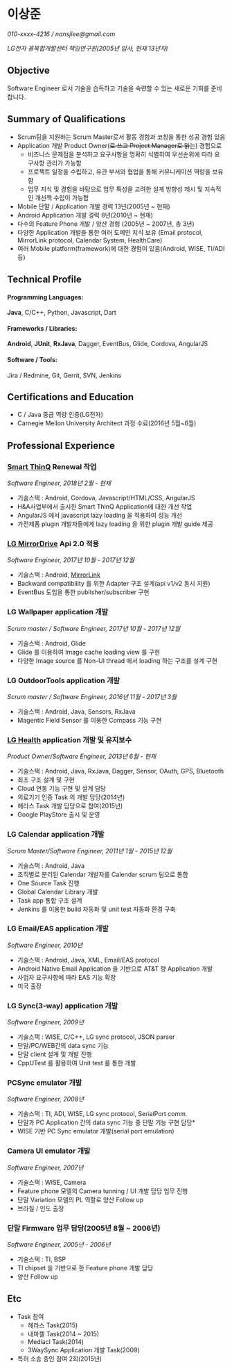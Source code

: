 이상준
===============

_010-xxxx-4216 / nansjlee@gmail.com_

_LG전자 융복합개발센터 책임연구원(2005년 입사, 현재 13년차)_

Objective
---------

Software Engineer 로서 기술을 습득하고 기술을 숙련할 수 있는 새로운 기회를 준비합니다.

Summary of Qualifications
-------------------------

* Scrum팀을 지원하는 Scrum Master로서 활동 경험과 코칭을 통한 성공 경험 있음
* Application 개발 Product Owner(~~로 쓰고 Project Manager로 읽는~~) 경험으로 
  - 비즈니스 문제점을 분석하고 요구사항을 명확히 식별하여 우선순위에 따라 요구사항 관리가 가능함
  - 프로젝트 일정을 수립하고, 유관 부서와 협업을 통해 커뮤니케이션 역량을 보유함
  - 업무 지식 및 경험을 바탕으로 업무 특성을 고려한 설계 방향성 제시 및 지속적인 개선책 수립이 가능함
* Mobile 단말 / Application 개발 경력 13년(2005년 ~ 현재)
* Android Application 개발 경력 8년(2010년 ~ 현재)
* 다수의 Feature Phone 개발 / 양산 경험 (2005년 ~ 2007년, 총 3년)
* 다양한 Application 개발을 통한 여러 도메인 지식 보유
  (Email protocol, MirrorLink protocol, Calendar System, HealthCare)
* 여러 Mobile platform(framework)에 대한 경험이 있음(Android, WISE, TI/ADI 등)

Technical Profile
-----------------

#### Programming Languages:
**Java**, C/C++, Python, Javascript, Dart

#### Frameworks / Libraries:
**Android**, **JUnit**, **RxJava**, Dagger, EventBus, Glide, Cordova, AngularJS

#### Software / Tools:
Jira / Redmine, Git, Gerrit, SVN, Jenkins


Certifications and Education
----------------------------

* C / Java 중급 역량 인증(LG전자)
* Carnegie Mellon University Architect 과정 수료(2016년 5월~6월)

Professional Experience
-----------------------
### [Smart ThinQ](https://play.google.com/store/apps/details?id=com.lgeha.nuts) Renewal 작업
_Software Engineer, 2018년 2월 - 현재_

* 기술스택 : Android, Cordova, Javascript/HTML/CSS, AngularJS
* H&A사업부에서 출시한 Smart ThinQ Application에 대한 개선 작업
* AngularJS 에서 javascript lazy loading 을 적용하여 성능 개선
* 가전제품 plugin 개발자들에게 lazy loading 을 위한 plugin 개발 guide 제공

### [LG MirrorDrive](https://play.google.com/store/apps/details?id=com.lge.mirrordrive) Api 2.0 적용

_Software Engineer, 2017년 10월 - 2017년 12월_

* 기술스택 : Android, [MirrorLink](https://mirrorlink.com/)
* Backward compatibility 를 위한 Adapter 구조 설계(api v1/v2 동시 지원)
* EventBus 도입을 통한 publisher/subscriber 구현

### LG Wallpaper application 개발
_Scrum master / Software Engineer, 2017년 10월 - 2017년 12월_

* 기술스택 : Android, Glide
* Glide 를 이용하여 Image cache loading view 를 구현
* 다양한 Image source 를 Non-UI thread 에서 loading 하는 구조를 설계 구현

### LG OutdoorTools application 개발
_Scrum master / Software Engineer, 2016년 11월 - 2017년 3월_

* 기술스택 : Android, Java, Sensors, RxJava
* Magentic Field Sensor 를 이용한 Compass 기능 구현

### [LG Health](https://play.google.com/store/apps/details?id=com.lge.lifetracker) application 개발 및 유지보수
_Product Owner/Software Engineer, 2013년 6월 - 현재_

* 기술스택 : Android, Java, RxJava, Dagger, Sensor, OAuth, GPS, Bluetooth
* 최초 구조 설계 및 구현
* Cloud 연동 기능 구현 및 설계 담당
* 의료기기 인증 Task 의 개발 담당(2014년)
* 헤라스 Task 개발 담당으로 참여(2015년)
* Google PlayStore 출시 및 운영

### LG Calendar application 개발
_Scrum Master/Software Engineer, 2011년 1월 - 2015년 12월_
* 기술스택 : Android, Java
* 조직별로 분리된 Calendar 개발자를 Calendar scrum 팀으로 통합
* One Source Task 진행
* Global Calendar Library 개발
* Task app 통합 구조 설계 
* Jenkins 를 이용한 build 자동화 및 unit test 자동화 환경 구축

### LG Email/EAS application 개발
_Software Engineer, 2010년_
* 기술스택 : Android, Java, XML, Email/EAS protocol
* Android Native Email Application 을 기반으로 AT&T 향 Application 개발
* 사업자 요구사항에 따라 EAS 기능 확장
* 미국 출장

### LG Sync(3-way) application 개발
_Software Engineer, 2009년_
* 기술스택 : WISE, C/C++, LG sync protocol, JSON parser
* 단말/PC/WEB간의 data sync 기능
* 단말 client 설계 및 개발 진행
* CppUTest 를 활용하여 Unit test 를 통한 개발

### PCSync emulator 개발
_Software Engineer, 2008년_
* 기술스택 : TI, ADI, WISE, LG sync protocol, SerialPort comm.
* 단말과 PC Application 간의 data sync 기능 중 단말 기능 구현 담당* 
* WISE 기반 PC Sync emulator 개발(serial port emulation)

### Camera UI emulator 개발
_Software Engineer, 2007년_
* 기술스택 : WISE, Camera
* Feature phone 모델의 Camera tunning / UI 개발 담당 업무 진행
* 단말 Variation 모델의 PL 역할로 양산 Follow up
* 브라질 / 인도 출장

### 단말 Firmware 업무 담당(2005년 8월 ~ 2006년)
_Software Engineer, 2005년 - 2006년_
* 기술스택 : TI, BSP
* TI chipset 을 기반으로 한 Feature phone 개발 담당
* 양산 Follow up

Etc
-----------------------
* Task 참여
  - 헤라스 Task(2015)
  - 내마캘 Task(2014 ~ 2015)
  - Mediacl Task(2014)
  - 3WaySync Application 개발 Task(2009)
* 특허 소송 증인 참여 2회(2015년)